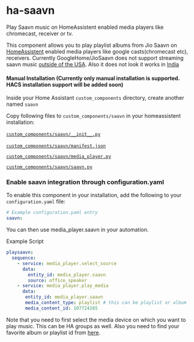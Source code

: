 # ha-saavn
Play Saavn music on HomeAssistent enabled media players like chromecast, receiver or tv.

This component allows you to play playlist albums from Jio Saavn on [HomeAssistent](https://www.home-assistant.io/) enabled media players like google casts(chromecast etc), receivers. 
Currently GoogleHome/JioSaavn does not support streaming saavn music [outside of the USA](https://support.google.com/googlenest/thread/1313827?hl=en). Also it does not look it works in [India](https://support.google.com/googlenest/thread/14799752?hl=en)

#### Manual Installation (Currently only manual installation is supported. HACS installation support will be added soon) 
Inside your Home Assistant `custom_components` directory, create another named `saavn`  

Copy following files to `custom_components/saavn` in your homeassistent installation:  

[`custom_components/saavn/__init__.py`](https://github.com/sacdroid/ha-saavn//blob/master/custom_components/saavn/__init__.py)  

[`custom_components/saavn/manifest.json`](https://github.com/sacdroid/ha-saavn//blob/master/custom_components/saavn/manifest.json)  

[`custom_components/saavn/media_player.py`](https://github.com/sacdroid/ha-saavn//blob/master/custom_components/saavn/media_player.py) 

[`custom_components/saavn/saavn.py`](https://github.com/sacdroid/ha-saavn//blob/master/custom_components/saavn/saavn.py) 

### Enable saavn integration through configuration.yaml
To enable this component in your installation, add the following to your `configuration.yaml` file:

```yaml
# Example configuration.yaml entry
saavn:
```

You can then use media_player.saavn in your automation. 

Example Script

```yaml
playsaavn:
  sequence:
    - service: media_player.select_source
      data:
        entity_id: media_player.saavn
        source: office_speaker
    - service: media_player.play_media
      data:
       entity_id: media_player.saavn
       media_content_type: playlist # this can be playlist or album
       media_content_id: 107724265 
```
Note that you need to first select the media device on which you want to play music. This can be HA groups as well. Also you need to find your favorite album or playlist id from [here](https://www.jiosaavn.com/api.php?__call=content.getHomepageData).

